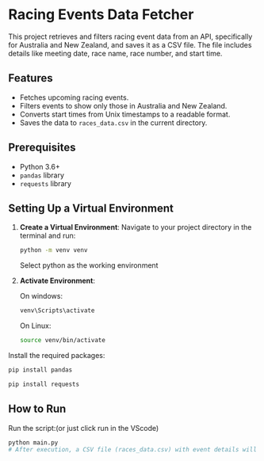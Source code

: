 # Racing Events Data Fetcher

This project retrieves and filters racing event data from an API, specifically for Australia and New Zealand, and saves it as a CSV file. The file includes details like meeting date, race name, race number, and start time.

## Features
- Fetches upcoming racing events.
- Filters events to show only those in Australia and New Zealand.
- Converts start times from Unix timestamps to a readable format.
- Saves the data to `races_data.csv` in the current directory.

## Prerequisites
- Python 3.6+
- `pandas` library
- `requests` library

## Setting Up a Virtual Environment

1. **Create a Virtual Environment**:
   Navigate to your project directory in the terminal and run:
   ```bash
   python -m venv venv
   ```
   Select python as the working environment
   
3. **Activate Environment**:
   
   On windows:
   ```bash
   venv\Scripts\activate
   ```
   On Linux:
   ```bash
   source venv/bin/activate
   ```

Install the required packages:
```bash
pip install pandas
```
```bash
pip install requests
```

## How to Run
Run the script:(or just click run in the VScode)

```bash
python main.py
# After execution, a CSV file (races_data.csv) with event details will be created in the current directory.
```







